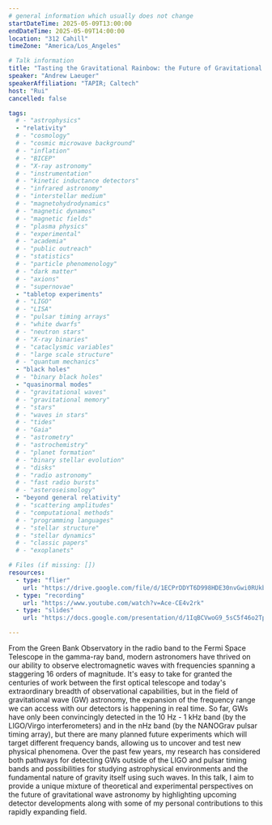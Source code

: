 ```yaml
---
# general information which usually does not change
startDateTime: 2025-05-09T13:00:00
endDateTime: 2025-05-09T14:00:00
location: "312 Cahill"
timeZone: "America/Los_Angeles"

# Talk information
title: "Tasting the Gravitational Rainbow: the Future of Gravitational Waves"
speaker: "Andrew Laeuger"
speakerAffiliation: "TAPIR; Caltech"
host: "Rui"
cancelled: false

tags:
  # - "astrophysics"
  - "relativity"
  # - "cosmology"
  # - "cosmic microwave background"
  # - "inflation"
  # - "BICEP"
  # - "X-ray astronomy"
  # - "instrumentation"
  # - "kinetic inductance detectors"
  # - "infrared astronomy"
  # - "interstellar medium"
  # - "magnetohydrodynamics"
  # - "magnetic dynamos"
  # - "magnetic fields"
  # - "plasma physics"
  # - "experimental"
  # - "academia"
  # - "public outreach"
  # - "statistics"
  # - "particle phenomenology"
  # - "dark matter"
  # - "axions"
  # - "supernovae"
  - "tabletop experiments"
  # - "LIGO"
  # - "LISA"
  # - "pulsar timing arrays"
  # - "white dwarfs"
  # - "neutron stars"
  # - "X-ray binaries"
  # - "cataclysmic variables"
  # - "large scale structure"
  # - "quantum mechanics"
  - "black holes"
  # - "binary black holes"
  - "quasinormal modes"
  # - "gravitational waves"
  # - "gravitational memory"
  # - "stars"
  # - "waves in stars"
  # - "tides"
  # - "Gaia"
  # - "astrometry"
  # - "astrochemistry"
  # - "planet formation"
  # - "binary stellar evolution"
  # - "disks"
  # - "radio astronomy"
  # - "fast radio bursts"
  # - "asteroseismology"
  - "beyond general relativity"
  # - "scattering amplitudes"
  # - "computational methods"
  # - "programming languages"
  # - "stellar structure"
  # - "stellar dynamics"
  # - "classic papers"
  # - "exoplanets"

# Files (if missing: [])
resources:
  - type: "flier"
    url: "https://drive.google.com/file/d/1ECPrDDYT6D998HDE30nvGwi0RUkb8h-9/view?usp=drive_link"
  - type: "recording"
    url: "https://www.youtube.com/watch?v=Ace-CE4v2rk"
  - type: "slides"
    url: "https://docs.google.com/presentation/d/1IqBCVwoG9_5sC5f46o2TppQXsqmmYBp0/edit?usp=sharing"

---
```


From the Green Bank Observatory in the radio band to the Fermi Space Telescope in the gamma-ray band, modern astronomers have thrived on our ability to observe electromagnetic waves with frequencies spanning a staggering 16 orders of magnitude.
It's easy to take for granted the centuries of work between the first optical telescope and today's extraordinary breadth of observational capabilities, but in the field of gravitational wave (GW) astronomy, the expansion of the frequency range we can access with our detectors is happening in real time.
So far, GWs have only been convincingly detected in the 10 Hz - 1 kHz band (by the LIGO/Virgo interferometers) and in the nHz band (by the NANOGrav pulsar timing array), but there are many planned future experiments which will target different frequency bands, allowing us to uncover and test new physical phenomena.
Over the past few years, my research has considered both pathways for detecting GWs outside of the LIGO and pulsar timing bands and possibilities for studying astrophysical environments and the fundamental nature of gravity itself using such waves.
In this talk, I aim to provide a unique mixture of theoretical and experimental perspectives on the future of gravitational wave astronomy by highlighting upcoming detector developments along with some of my personal contributions to this rapidly expanding field.
